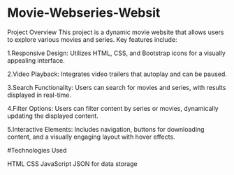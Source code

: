 # Movie-Webseries-Websit
Project Overview
This project is a dynamic movie website that allows users to explore various movies and series. Key features include:

1.Responsive Design: Utilizes HTML, CSS, and Bootstrap icons for a visually appealing interface.

2.Video Playback: Integrates video trailers that autoplay and can be paused.

3.Search Functionality: Users can search for movies and series, with results displayed in real-time.

4.Filter Options: Users can filter content by series or movies, dynamically updating the displayed content.

5.Interactive Elements: Includes navigation, buttons for downloading content, and a visually engaging layout with hover effects.

#Technologies Used

HTML
CSS
JavaScript
JSON for data storage
